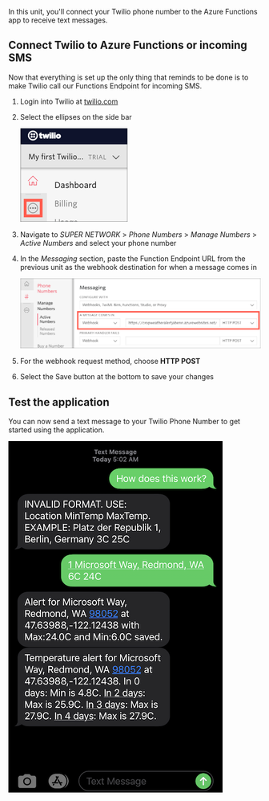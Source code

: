 In this unit, you'll connect your Twilio phone number to the Azure Functions app to receive text messages.

## Connect Twilio to Azure Functions or incoming SMS

Now that everything is set up the only thing that reminds to be done is to make Twilio call our Functions Endpoint for incoming SMS.

1. Login into Twilio at [twilio.com](https://www.twilio.com?azure-portal=true)

1. Select the ellipses on the side bar

    ![Ellipses](../media/twilio-elipses.png)

1. Navigate to _SUPER NETWORK_ > _Phone Numbers_ > _Manage Numbers_ > _Active Numbers_ and select your phone number

1. In the *Messaging* section, paste the Function Endpoint URL from the previous unit as the webhook destination for when a message comes in

    ![Setting the twilio webhook](../media/twilio-webhook.png)

1. For the webhook request method, choose **HTTP POST**

1. Select the Save button at the bottom to save your changes

## Test the application

You can now send a text message to your Twilio Phone Number to get started using the application.

![Screenshot of text messages sent to and received by our application](../media/text-message.png)
